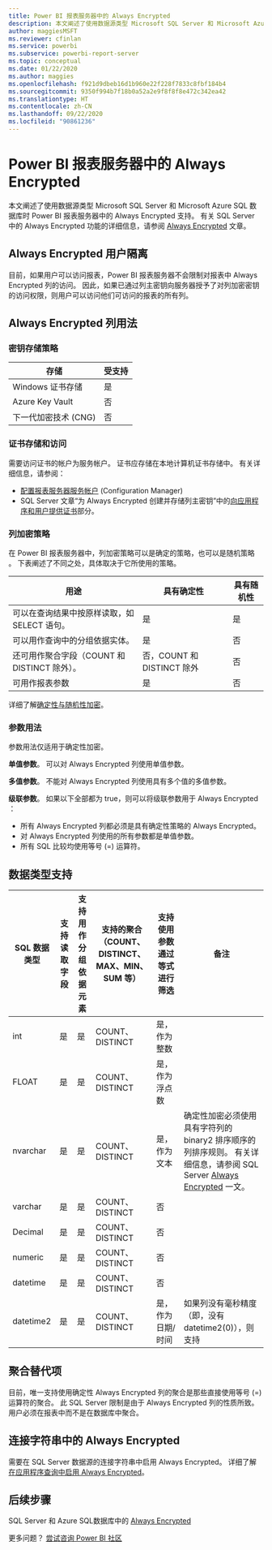 ```yaml
---
title: Power BI 报表服务器中的 Always Encrypted
description: 本文阐述了使用数据源类型 Microsoft SQL Server 和 Microsoft Azure SQL 数据库时 Power BI 报表服务器中的 Always Encrypted 支持。
author: maggiesMSFT
ms.reviewer: cfinlan
ms.service: powerbi
ms.subservice: powerbi-report-server
ms.topic: conceptual
ms.date: 01/22/2020
ms.author: maggies
ms.openlocfilehash: f921d9dbeb16d1b960e22f228f7833c8fbf184b4
ms.sourcegitcommit: 9350f994b7f18b0a52a2e9f8f8f8e472c342ea42
ms.translationtype: HT
ms.contentlocale: zh-CN
ms.lasthandoff: 09/22/2020
ms.locfileid: "90861236"
---
```

# <a name="always-encrypted-in-power-bi-report-server"></a>Power BI 报表服务器中的 Always Encrypted

本文阐述了使用数据源类型 Microsoft SQL Server 和 Microsoft Azure SQL 数据库时 Power BI 报表服务器中的 Always Encrypted 支持。 有关 SQL Server 中的 Always Encrypted 功能的详细信息，请参阅 [Always Encrypted](/sql/relational-databases/security/encryption/always-encrypted-database-engine) 文章。

## <a name="always-encrypted-user-isolation"></a>Always Encrypted 用户隔离

目前，如果用户可以访问报表，Power BI 报表服务器不会限制对报表中 Always Encrypted 列的访问。  因此，如果已通过列主密钥向服务器授予了对列加密密钥的访问权限，则用户可以访问他们可访问的报表的所有列。

## <a name="always-encrypted-column-usage"></a>Always Encrypted 列用法

### <a name="key-storage-strategies"></a>密钥存储策略

|存储  |受支持  |
|---------|---------|
|Windows 证书存储 | 是 |
|Azure Key Vault | 否 |
| 下一代加密技术 (CNG) | 否 |

### <a name="certificate-storage-and-access"></a>证书存储和访问

需要访问证书的帐户为服务帐户。 证书应存储在本地计算机证书存储中。 有关详细信息，请参阅：

- [配置报表服务器服务帐户](/sql/reporting-services/install-windows/configure-the-report-server-service-account-ssrs-configuration-manager) (Configuration Manager)
- SQL Server 文章“为 Always Encrypted 创建并存储列主密钥”中的[向应用程序和用户提供证书](/sql/relational-databases/security/encryption/create-and-store-column-master-keys-always-encrypted#making-certificates-available-to-applications-and-users)部分。

### <a name="column-encryption-strategy"></a>列加密策略

在 Power BI 报表服务器中，列加密策略可以是确定的策略，也可以是随机策略   。 下表阐述了不同之处，具体取决于它所使用的策略。

|用途  |具有确定性  |具有随机性  |
|---------|---------|---------|
|可以在查询结果中按原样读取，如 SELECT 语句。 | 是  | 是  |
|可以用作查询中的分组依据实体。 | 是 | 否 |
|还可用作聚合字段（COUNT 和 DISTINCT 除外）。 | 否，COUNT 和 DISTINCT 除外 | 否 |
|可用作报表参数 | 是 | 否 |

详细了解[确定性与随机性加密](/sql/relational-databases/security/encryption/always-encrypted-database-engine#selecting--deterministic-or-randomized-encryption)。

### <a name="parameter-usage"></a>参数用法

参数用法仅适用于确定性加密。

**单值参数**。  可以对 Always Encrypted 列使用单值参数。

**多值参数**。 不能对 Always Encrypted 列使用具有多个值的多值参数。

**级联参数**。 如果以下全部都为 true，则可以将级联参数用于 Always Encrypted  ：

- 所有 Always Encrypted 列都必须是具有确定性策略的 Always Encrypted。
- 对 Always Encrypted 列使用的所有参数都是单值参数。
- 所有 SQL 比较均使用等号 (=) 运算符。

## <a name="datatype-support"></a>数据类型支持

| SQL 数据类型 | 支持读取字段 | 支持用作分组依据元素 | 支持的聚合（COUNT、DISTINCT、MAX、MIN、SUM 等） | 支持使用参数通过等式进行筛选 | 备注 |
| --- | --- | --- | --- | --- | --- |
| int | 是 | 是 | COUNT、DISTINCT | 是，作为整数 |   |
| FLOAT | 是 | 是 | COUNT、DISTINCT | 是，作为浮点数 |   |
| nvarchar | 是 | 是 | COUNT、DISTINCT | 是，作为文本 | 确定性加密必须使用具有字符列的 binary2 排序顺序的列排序规则。 有关详细信息，请参阅 SQL Server [Always Encrypted](/sql/relational-databases/security/encryption/always-encrypted-database-engine#selecting--deterministic-or-randomized-encryption) 一文。  |
| varchar | 是 | 是 | COUNT、DISTINCT | 否 |   |
| Decimal | 是 | 是 | COUNT、DISTINCT | 否 |   |
| numeric | 是 | 是 | COUNT、DISTINCT | 否 |   |
| datetime | 是 | 是 | COUNT、DISTINCT | 否 |   |
| datetime2 | 是 | 是 | COUNT、DISTINCT | 是，作为日期/时间 | 如果列没有毫秒精度（即，没有 datetime2(0)），则支持 |

## <a name="aggregation-alternatives"></a>聚合替代项

目前，唯一支持使用确定性 Always Encrypted 列的聚合是那些直接使用等号 (=) 运算符的聚合。 此 SQL Server 限制是由于 Always Encrypted 列的性质所致。 用户必须在报表中而不是在数据库中聚合。

## <a name="always-encrypted-in-connection-strings"></a>连接字符串中的 Always Encrypted

需要在 SQL Server 数据源的连接字符串中启用 Always Encrypted。 详细了解[在应用程序查询中启用 Always Encrypted](/sql/relational-databases/security/encryption/develop-using-always-encrypted-with-net-framework-data-provider#enabling-always-encrypted-for-application-queries)。

## <a name="next-steps"></a>后续步骤

SQL Server 和 Azure SQL数据库中的 [Always Encrypted](/sql/relational-databases/security/encryption/always-encrypted-database-engine)

更多问题？ [尝试咨询 Power BI 社区](https://community.powerbi.com/)